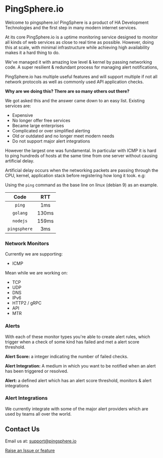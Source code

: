 
# PingSphere.io

Welcome to pingsphere.io! PingSphere is a product of HA Development Technologies and the first step in many modern internet services.

At its core PingSphere.io is a uptime monitoring service designed to monitor all kinds of web services as close to real time as possible. However, doing this at scale, with minimal infrastructure while achieving high availability makes it a hard thing to do.

We've managed it with amazing low level & kernel by passing networking code. A super resilient & redundant process for managing alert notifications,

PingSphere.io has multiple useful features and will support multiple if not all network protocols as well as commonly used API application checks.

**Why are we doing this? There are so many others out there?**

We got asked this and the answer came down to an easy list. Existing services are:

- Expensive
- No longer offer free services
- Became large enterprises
- Complicated or over simplified alerting
- Old or outdated and no longer meet modern needs
- Do not support major alert integrations

However the largest one was fundamental. In particular with ICMP it is hard to ping hundreds of hosts at the same time from one server without causing artificial delay.

Artificial delay occurs when the networking packets are passing through the CPU, kernel, application stack before registering how long it took. e.g:

Using the `ping` command as the base line on linux (debian 9) as an example.

| Code         | RTT    |
|:------------:|:------:|
| `ping`       | 1ms    |
| `golang`     | 130ms  |
| `nodejs`     | 159ms  |
| `pingsphere` | 3ms    |

### Network Monitors

Currently we are supporting:

- ICMP

Mean while we are working on:

- TCP
- UDP
- DNS
- IPv6
- HTTP2 / gRPC
- API
- MTR

### Alerts

With each of these monitor types you're able to create alert rules, which trigger when a check of some kind has failed and met a alert score threshold.

**Alert Score:** a integer indicating the number of failed checks.

**Alert Integration:** A medium in which you want to be notified when an alert has been triggered or resolved.

**Alert:** a defined alert which has an alert score threshold, monitors & alert integrations

### Alert Integrations

We currently integrate with some of the major alert providers which are used by teams all over the world.

## Contact Us

Email us at: support@pingsphere.io

[Raise an Issue or feature](https://github.com/pingsphere-io/pingsphere.io/issues)



<!-- got a leave a space -->
